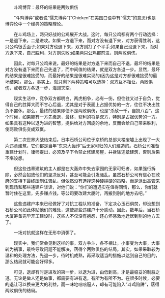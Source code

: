 　　斗鸡博弈：最坏的结果是两败俱伤


　　“斗鸡博弈”或者说“懦夫博弈”(“Chicken”在美国口语中有“懦夫”的意思)也是博弈论中一个经典的策略理论。


　　在斗鸡场上，两只好战的公鸡展开大战。这时，每只公鸡都有两个行动选择：一是退下来，二是进攻。如果一方退下来，而对方没有退下来，对方获得胜利，这只公鸡很丢面子;如果对方也退下来，双方则打了个平手;如果自己没退下来，而对方退下来，自己胜利，对方则失败;如果两只公鸡都前进，则两败俱伤。


　　因此，对每只公鸡来说，最好的结果是对方退下来而自己不退，最坏的结果是对方没有退下来而自己先退了，而中间值的结果，就是双方各退一步。显然，最坏的结果是很难接受的，而最好的结果是很难实现的(因为这是对方都很难接受的最坏结果)。那么，事实上，就只剩下两种策略可以选择：双方互不相让，两败俱伤，或者双方各退一步，海阔天空。


　　现实生活中，竞争双方都明白，两虎相争，必有一伤，但往往又过于自负，觉得自己的胜算大而不甘心后退，尤其是对于表面上占据优势的一方，往往不决出胜负不罢休。那么，最终的结果即便不是两败俱伤，也是“杀敌一千，自损八百”。这个时候，如果能有一方先撤退，最终，获利的将是双方，特别是占据优势的一方。如果具有这种以退为进的智慧，提供给对方回旋的余地，反而会给自己带来胜利，使两败俱伤变成双赢。


　　第二次世界大战结束后，日本石桥公司位于京桥的总部大楼废墟上出现了一大片违章建筑，它们都是当年“东京大轰炸”后无家可归的人们建造的。石桥公司准备重建计划时，律师提出，必须及早下令禁止修建房屋，并拆除违章建筑，否则后果不堪设想。


　　但这些违章建筑的主人都是在大轰炸中失去家园的无家可归者，如果强行拆除，必然会招致他们的坚决反对，甚至可能会引发骚乱。虽然石桥公司有信心在政府的支持下最终压制住骚乱，但依然没有选择这种硬碰硬的策略，而是派出高管来到现场和那些违建户谈话，对他们说：“你们的遭遇实在值得同情，那么，你们就暂时住在这里，先多赚点钱，等公司要改建大厦时，再搬到别的地方去吧。”


　　这些违建户本来已经做好了对抗工程队的准备，下定决心玉石俱焚，却没想到石桥公司如此体贴他们的难处，这使那些违建户十分感动。因此，数年后，当石桥大厦筹备完毕开工建设时，这些人不仅没有抱怨，还心怀感激地迁居到别的地方去了。


　　一场对抗就这样在无形中消弭了。


　　现实中，我们常会见到这样的事，双方争斗，各不相让，小事变为大事，大事转为祸事，最终导致问题不能解决，落得个两败俱伤的结局。其实，如果采取较为温和的处理方法，先退一步，待时机成熟，再采取适当的措施以达到自己的目的，那么结局就可能会好得多。


　　可见，退却有时是进攻的第一步，以退为进，由低到高，才是最稳妥的制胜之道。无论是做人还是做事，都需要有进有退，有所为有所不为。在很多时候，必要的退让可以换来更大的利益，而一味地咄咄逼人，却有可能陷入“斗鸡陷阱”，落得两败俱伤的结局。

